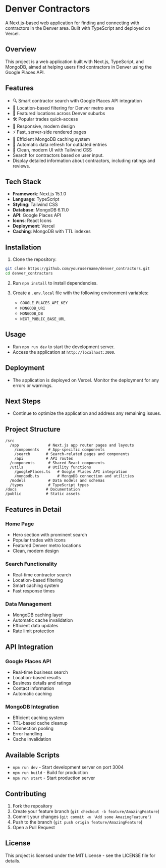 # Denver Contractors

A Next.js-based web application for finding and connecting with contractors in the Denver area. Built with TypeScript and deployed on Vercel.

## Overview
This project is a web application built with Next.js, TypeScript, and MongoDB, aimed at helping users find contractors in Denver using the Google Places API.

## Features

- 🔍 Smart contractor search with Google Places API integration
- 📍 Location-based filtering for Denver metro area
- 🏢 Featured locations across Denver suburbs
- 🛠️ Popular trades quick-access
- 📱 Responsive, modern design
- ⚡ Fast, server-side rendered pages
- 💾 Efficient MongoDB caching system
- 🔄 Automatic data refresh for outdated entries
- 🎨 Clean, modern UI with Tailwind CSS
- Search for contractors based on user input.
- Display detailed information about contractors, including ratings and reviews.

## Tech Stack

- **Framework**: Next.js 15.1.0
- **Language**: TypeScript
- **Styling**: Tailwind CSS
- **Database**: MongoDB 6.11.0
- **API**: Google Places API
- **Icons**: React Icons
- **Deployment**: Vercel
- **Caching**: MongoDB with TTL indexes

## Installation

1. Clone the repository:
```bash
git clone https://github.com/yourusername/denver_contractors.git
cd denver_contractors
```

2. Run `npm install` to install dependencies.

3. Create a `.env.local` file with the following environment variables:
   - `GOOGLE_PLACES_API_KEY`
   - `MONGODB_URI`
   - `MONGODB_DB`
   - `NEXT_PUBLIC_BASE_URL`

## Usage

- Run `npm run dev` to start the development server.
- Access the application at `http://localhost:3000`.

## Deployment

- The application is deployed on Vercel. Monitor the deployment for any errors or warnings.

## Next Steps

- Continue to optimize the application and address any remaining issues.

## Project Structure

```
/src
  /app             # Next.js app router pages and layouts
    /components    # App-specific components
    /search       # Search-related pages and components
    /api          # API routes
  /components      # Shared React components
  /utils           # Utility functions
    /googlePlaces.ts   # Google Places API integration
    /mongodb.ts        # MongoDB connection and utilities
  /models          # Data models and schemas
  /types           # TypeScript types
/docs             # Documentation
/public           # Static assets
```

## Features in Detail

### Home Page
- Hero section with prominent search
- Popular trades with icons
- Featured Denver metro locations
- Clean, modern design

### Search Functionality
- Real-time contractor search
- Location-based filtering
- Smart caching system
- Fast response times

### Data Management
- MongoDB caching layer
- Automatic cache invalidation
- Efficient data updates
- Rate limit protection

## API Integration

### Google Places API
- Real-time business search
- Location-based results
- Business details and ratings
- Contact information
- Automatic caching

### MongoDB Integration
- Efficient caching system
- TTL-based cache cleanup
- Connection pooling
- Error handling
- Cache invalidation

## Available Scripts

- `npm run dev` - Start development server on port 3004
- `npm run build` - Build for production
- `npm run start` - Start production server

## Contributing

1. Fork the repository
2. Create your feature branch (`git checkout -b feature/AmazingFeature`)
3. Commit your changes (`git commit -m 'Add some AmazingFeature'`)
4. Push to the branch (`git push origin feature/AmazingFeature`)
5. Open a Pull Request

## License

This project is licensed under the MIT License - see the LICENSE file for details.
